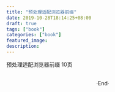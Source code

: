 ```yaml
---
title: "预处理适配浏览器前缀"
date: 2019-10-28T18:14:25+08:00
draft: true
tags: ["book"]
categories: ["book"]
featured_image: 
description: 
---
```


预处理适配浏览器前缀 10页

<br>

<center>  ·End·  </center>
